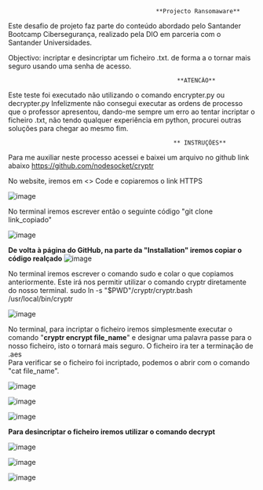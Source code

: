 
                                              **Projecto Ransomaware** 
                                                        
Este desafio de projeto faz parte do conteúdo abordado pelo Santander Bootcamp Cibersegurança, realizado pela DIO em parceria com o Santander Universidades.

Objectivo: incriptar e desincriptar um ficheiro .txt. de forma a o tornar mais seguro usando uma senha de acesso.

                                                    **ATENCÃO** 
Este teste foi executado não utilizando o comando encrypter.py ou decrypter.py
Infelizmente não consegui executar as ordens de processo que o professor apresentou, dando-me sempre um erro ao tentar incriptar o ficheiro .txt, 
não tendo qualquer experiência em python, procurei outras soluções para chegar ao mesmo fim.

                                                   ** INSTRUÇÕES**
Para me auxiliar neste processo acessei e baixei um arquivo no github link abaixo
https://github.com/nodesocket/cryptr

No website, iremos em <> Code e copiaremos o link HTTPS

![image](https://github.com/user-attachments/assets/701a415b-98bc-4be0-af75-d9e59a5d5a1d)

No terminal iremos escrever então o seguinte código "git clone link_copiado"

![image](https://github.com/user-attachments/assets/8cd6a6b4-b6b6-404a-bb39-216517c24e8a)

**De volta à página do GitHub, na parte da "Installation" iremos copiar o código realçado**
![image](https://github.com/user-attachments/assets/7b8795af-ad89-460e-8676-bffa5922cdcc)

No terminal iremos escrever o comando sudo e colar o que copiamos anteriormente. Este irá nos permitir utilizar o comando cryptr diretamente do nosso terminal.
sudo ln -s "$PWD"/cryptr/cryptr.bash /usr/local/bin/cryptr

![image](https://github.com/user-attachments/assets/c4c4ef5d-ffe7-4a52-8225-f44d16277fde)

No terminal, para incriptar o ficheiro iremos simplesmente executar o comando "**cryptr encrypt file_name**" e designar uma palavra passe para o nosso ficheiro, isto o tornará mais seguro.
O ficheiro ira ter a terminação de .aes  
Para verificar se o ficheiro foi incriptado, podemos o abrir com o comando "cat file_name".

![image](https://github.com/user-attachments/assets/5b692847-419a-46ec-b38e-bc765f039be0)

![image](https://github.com/user-attachments/assets/b3ee9602-0e5c-45ce-b8ed-d2aef871d52c)

![image](https://github.com/user-attachments/assets/7ee98339-8018-4806-b53a-046121f3a460)

**Para desincriptar o ficheiro iremos utilizar o comando decrypt**

![image](https://github.com/user-attachments/assets/bb74bd64-6b38-44d3-be50-bd166f69434c)

![image](https://github.com/user-attachments/assets/797aded3-6b60-4e9b-9113-6a8f278fea4a)

![image](https://github.com/user-attachments/assets/a9f77548-557b-4110-bb94-fe219a305e4c)






